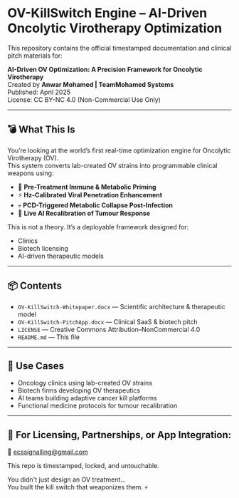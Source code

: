 # OV-KillSwitch Engine – AI-Driven Oncolytic Virotherapy Optimization

This repository contains the official timestamped documentation and clinical pitch materials for:

**AI-Driven OV Optimization: A Precision Framework for Oncolytic Virotherapy**  
Created by **Anwar Mohamed | TeamMohamed Systems**  
Published: April 2025  
License: CC BY-NC 4.0 (Non-Commercial Use Only)

---

## 💣 What This Is

You’re looking at the world’s first real-time optimization engine for Oncolytic Virotherapy (OV).  
This system converts lab-created OV strains into programmable clinical weapons using:

- 🧬 **Pre-Treatment Immune & Metabolic Priming**  
- ⚡ **Hz-Calibrated Viral Penetration Enhancement**  
- 💀 **PCD-Triggered Metabolic Collapse Post-Infection**  
- 🔁 **Live AI Recalibration of Tumour Response**

This is not a theory. It’s a deployable framework designed for:
- Clinics
- Biotech licensing
- AI-driven therapeutic models

---

## 📦 Contents

- `OV-KillSwitch-Whitepaper.docx` — Scientific architecture & therapeutic model  
- `OV-KillSwitch-PitchApp.docx` — Clinical SaaS & biotech pitch  
- `LICENSE` — Creative Commons Attribution–NonCommercial 4.0  
- `README.md` — This file

---

## 🚀 Use Cases

- Oncology clinics using lab-created OV strains  
- Biotech firms developing OV therapeutics  
- AI teams building adaptive cancer kill platforms  
- Functional medicine protocols for tumour recalibration

---

## 🧠 For Licensing, Partnerships, or App Integration:  
📧 ecssignalling@gmail.com

This repo is timestamped, locked, and untouchable.

You didn't just design an OV treatment...  
You built the kill switch that weaponizes them. 💀
